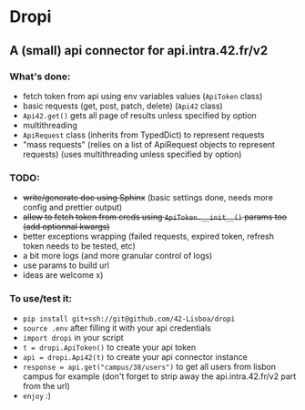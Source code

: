 # Dropi
## A (small) api connector for api.intra.42.fr/v2

### What's done:
- fetch token from api using env variables values (`ApiToken` class)
- basic requests (get, post, patch, delete) (`Api42` class)
- `Api42.get()` gets all page of results unless specified by option
- multithreading
- `ApiRequest` class (inherits from TypedDict) to represent requests
- "mass requests" (relies on a list of ApiRequest objects to represent requests) (uses multithreading unless specified by option)

### TODO:
- ~~write/generate doc using Sphinx~~ (basic settings done, needs more config and prettier output)
- ~~allow to fetch token from creds using `ApiToken.__init__()` params too (add optionnal kwargs)~~
- better exceptions wrapping (failed requests, expired token, refresh token needs to be tested, etc)
- a bit more logs (and more granular control of logs)
- use params to build url
- ideas are welcome x) 

### To use/test it:
- `pip install git+ssh://git@github.com/42-Lisboa/dropi`
- `source .env` after filling it with your api credentials
- `import dropi` in your script
- `t = dropi.ApiToken()` to create your api token
- `api = dropi.Api42(t)` to create your api connector instance
- `response = api.get("campus/38/users")` to get all users from lisbon campus for example (don't forget to strip away the api.intra.42.fr/v2 part from the url)
- `enjoy` :) 
